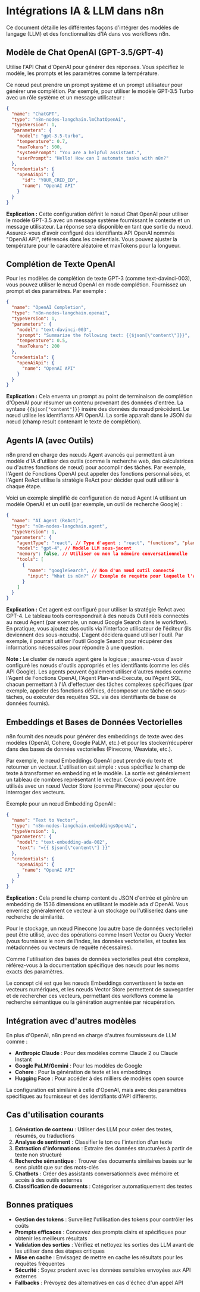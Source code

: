 # Intégrations IA & LLM dans n8n

Ce document détaille les différentes façons d'intégrer des modèles de langage (LLM) et des fonctionnalités d'IA dans vos workflows n8n.

## Modèle de Chat OpenAI (GPT-3.5/GPT-4)

Utilise l'API Chat d'OpenAI pour générer des réponses. Vous spécifiez le modèle, les prompts et les paramètres comme la température.

Ce nœud peut prendre un prompt système et un prompt utilisateur pour générer une complétion. Par exemple, pour utiliser le modèle GPT-3.5 Turbo avec un rôle système et un message utilisateur :

```json
{
  "name": "ChatGPT",
  "type": "n8n-nodes-langchain.lmChatOpenAi",
  "typeVersion": 1,
  "parameters": {
    "model": "gpt-3.5-turbo",
    "temperature": 0.7,
    "maxTokens": 500,
    "systemPrompt": "You are a helpful assistant.",
    "userPrompt": "Hello! How can I automate tasks with n8n?"
  },
  "credentials": {
    "openAiApi": {
      "id": "YOUR_CRED_ID",
      "name": "OpenAI API"
    }
  }
}
```

**Explication :** Cette configuration définit le nœud Chat OpenAI pour utiliser le modèle GPT-3.5 avec un message système fournissant le contexte et un message utilisateur. La réponse sera disponible en tant que sortie du nœud. Assurez-vous d'avoir configuré des identifiants API OpenAI nommés "OpenAI API", référencés dans les credentials. Vous pouvez ajuster la température pour le caractère aléatoire et maxTokens pour la longueur.

## Complétion de Texte OpenAI

Pour les modèles de complétion de texte GPT-3 (comme text-davinci-003), vous pouvez utiliser le nœud OpenAI en mode complétion. Fournissez un prompt et des paramètres. Par exemple :

```json
{
  "name": "OpenAI Completion",
  "type": "n8n-nodes-langchain.openai",
  "typeVersion": 1,
  "parameters": {
    "model": "text-davinci-003",
    "prompt": "Summarize the following text: {{$json[\"content\"]}}",
    "temperature": 0.5,
    "maxTokens": 200
  },
  "credentials": {
    "openAiApi": {
      "name": "OpenAI API"
    }
  }
}
```

**Explication :** Cela enverra un prompt au point de terminaison de complétion d'OpenAI pour résumer un contenu provenant des données d'entrée. La syntaxe `{{$json["content"]}}` insère des données du nœud précédent. Le nœud utilise les identifiants API OpenAI. La sortie apparaît dans le JSON du nœud (champ result contenant le texte de complétion).

## Agents IA (avec Outils)

n8n prend en charge des nœuds Agent avancés qui permettent à un modèle d'IA d'utiliser des outils (comme la recherche web, des calculatrices ou d'autres fonctions de nœud) pour accomplir des tâches. Par exemple, l'Agent de Fonctions OpenAI peut appeler des fonctions personnalisées, et l'Agent ReAct utilise la stratégie ReAct pour décider quel outil utiliser à chaque étape.

Voici un exemple simplifié de configuration de nœud Agent IA utilisant un modèle OpenAI et un outil (par exemple, un outil de recherche Google) :

```json
{
  "name": "AI Agent (ReAct)",
  "type": "n8n-nodes-langchain.agent",
  "typeVersion": 1,
  "parameters": {
    "agentType": "react", // Type d'agent : "react", "functions", "planAndExecute", etc.
    "model": "gpt-4", // Modèle LLM sous-jacent
    "memory": false, // Utiliser ou non la mémoire conversationnelle
    "tools": [
      {
        "name": "googleSearch", // Nom d'un nœud outil connecté
        "input": "What is n8n?" // Exemple de requête pour laquelle l'agent utilisera cet outil
      }
    ]
  }
}
```

**Explication :** Cet agent est configuré pour utiliser la stratégie ReAct avec GPT-4. Le tableau tools correspondrait à des nœuds Outil réels connectés au nœud Agent (par exemple, un nœud Google Search dans le workflow). En pratique, vous ajoutez des outils via l'interface utilisateur de l'éditeur (ils deviennent des sous-nœuds). L'agent décidera quand utiliser l'outil. Par exemple, il pourrait utiliser l'outil Google Search pour récupérer des informations nécessaires pour répondre à une question.

**Note :** Le cluster de nœuds agent gère la logique ; assurez-vous d'avoir configuré les nœuds d'outils appropriés et les identifiants (comme les clés API Google). Les agents peuvent également utiliser d'autres modes comme l'Agent de Fonctions OpenAI, l'Agent Plan-and-Execute, ou l'Agent SQL, chacun permettant à l'IA d'effectuer des tâches complexes spécifiques (par exemple, appeler des fonctions définies, décomposer une tâche en sous-tâches, ou exécuter des requêtes SQL via des identifiants de base de données fournis).

## Embeddings et Bases de Données Vectorielles

n8n fournit des nœuds pour générer des embeddings de texte avec des modèles (OpenAI, Cohere, Google PaLM, etc.) et pour les stocker/récupérer dans des bases de données vectorielles (Pinecone, Weaviate, etc.).

Par exemple, le nœud Embeddings OpenAI peut prendre du texte et retourner un vecteur. L'utilisation est simple : vous spécifiez le champ de texte à transformer en embedding et le modèle. La sortie est généralement un tableau de nombres représentant le vecteur. Ceux-ci peuvent être utilisés avec un nœud Vector Store (comme Pinecone) pour ajouter ou interroger des vecteurs.

Exemple pour un nœud Embedding OpenAI :

```json
{
  "name": "Text to Vector",
  "type": "n8n-nodes-langchain.embeddingsOpenAi",
  "typeVersion": 1,
  "parameters": {
    "model": "text-embedding-ada-002",
    "text": "={{ $json[\"content\"] }}"
  },
  "credentials": {
    "openAiApi": {
      "name": "OpenAI API"
    }
  }
}
```

**Explication :** Cela prend le champ content du JSON d'entrée et génère un embedding de 1536 dimensions en utilisant le modèle ada d'OpenAI. Vous enverriez généralement ce vecteur à un stockage ou l'utiliseriez dans une recherche de similarité.

Pour le stockage, un nœud Pinecone (ou autre base de données vectorielle) peut être utilisé, avec des opérations comme Insert Vector ou Query Vector (vous fournissez le nom de l'index, les données vectorielles, et toutes les métadonnées ou vecteurs de requête nécessaires).

Comme l'utilisation des bases de données vectorielles peut être complexe, référez-vous à la documentation spécifique des nœuds pour les noms exacts des paramètres.

Le concept clé est que les nœuds Embeddings convertissent le texte en vecteurs numériques, et les nœuds Vector Store permettent de sauvegarder et de rechercher ces vecteurs, permettant des workflows comme la recherche sémantique ou la génération augmentée par récupération.

## Intégration avec d'autres modèles

En plus d'OpenAI, n8n prend en charge d'autres fournisseurs de LLM comme :

- **Anthropic Claude** : Pour des modèles comme Claude 2 ou Claude Instant
- **Google PaLM/Gemini** : Pour les modèles de Google
- **Cohere** : Pour la génération de texte et les embeddings
- **Hugging Face** : Pour accéder à des milliers de modèles open source

La configuration est similaire à celle d'OpenAI, mais avec des paramètres spécifiques au fournisseur et des identifiants d'API différents.

## Cas d'utilisation courants

1. **Génération de contenu** : Utiliser des LLM pour créer des textes, résumés, ou traductions
2. **Analyse de sentiment** : Classifier le ton ou l'intention d'un texte
3. **Extraction d'informations** : Extraire des données structurées à partir de texte non structuré
4. **Recherche sémantique** : Trouver des documents similaires basés sur le sens plutôt que sur des mots-clés
5. **Chatbots** : Créer des assistants conversationnels avec mémoire et accès à des outils externes
6. **Classification de documents** : Catégoriser automatiquement des textes

## Bonnes pratiques

- **Gestion des tokens** : Surveillez l'utilisation des tokens pour contrôler les coûts
- **Prompts efficaces** : Concevez des prompts clairs et spécifiques pour obtenir les meilleurs résultats
- **Validation des sorties** : Vérifiez et nettoyez les sorties des LLM avant de les utiliser dans des étapes critiques
- **Mise en cache** : Envisagez de mettre en cache les résultats pour les requêtes fréquentes
- **Sécurité** : Soyez prudent avec les données sensibles envoyées aux API externes
- **Fallbacks** : Prévoyez des alternatives en cas d'échec d'un appel API
